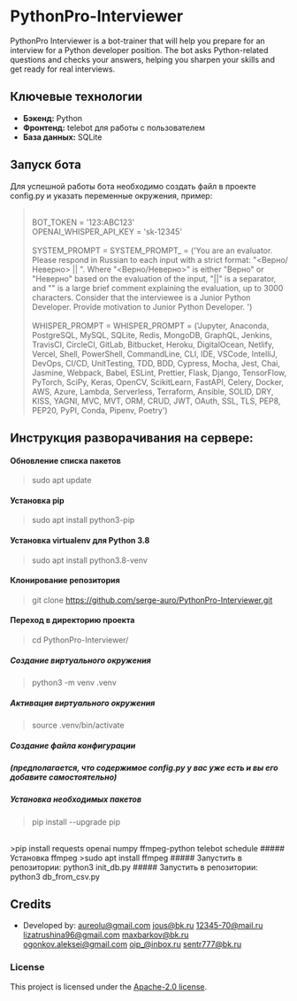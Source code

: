 # PythonPro-Interviewer
PythonPro Interviewer is a bot-trainer that will help you prepare for an interview for a Python developer position. The bot asks Python-related questions and checks your answers, helping you sharpen your skills and get ready for real interviews.

## Ключевые технологии
- **Бэкенд:** Python
- **Фронтенд:** telebot для работы с пользователем
- **База данных:** SQLite

## Запуск бота
Для успешной работы бота необходимо создать файл в проекте config.py и указать переменные окружения, пример:
></br>BOT_TOKEN = '123:ABC123'
></br>OPENAI_WHISPER_API_KEY = 'sk-12345'
></br>
></br>SYSTEM_PROMPT = SYSTEM_PROMPT_ = ('You are an evaluator. Please respond in Russian to each input with a strict format: "<Верно/Неверно> || <Comment>". Where "<Верно/Неверно>" is either "Верно" or "Неверно" based on the evaluation of the input, "||" is a separator, and "<Comment>" is a large brief comment explaining the evaluation, up to 3000 characters. Consider that the interviewee is a Junior Python Developer. Provide motivation to Junior Python Developer. ')
></br>
></br>WHISPER_PROMPT = WHISPER_PROMPT = ('Jupyter, Anaconda, PostgreSQL, MySQL, SQLite, Redis, MongoDB, GraphQL, Jenkins, TravisCI, CircleCI, GitLab, Bitbucket, Heroku, DigitalOcean, Netlify, Vercel, Shell, PowerShell, CommandLine, CLI, IDE, VSCode, IntelliJ, DevOps, CI/CD, UnitTesting, TDD, BDD, Cypress, Mocha, Jest, Chai, Jasmine, Webpack, Babel, ESLint, Prettier, Flask, Django, TensorFlow, PyTorch, SciPy, Keras, OpenCV, ScikitLearn, FastAPI, Celery, Docker, AWS, Azure, Lambda, Serverless, Terraform, Ansible, SOLID, DRY, KISS, YAGNI, MVC, MVT, ORM, CRUD, JWT, OAuth, SSL, TLS, PEP8, PEP20, PyPI, Conda, Pipenv, Poetry')


## Инструкция разворачивания на сервере:
#### Обновление списка пакетов
>sudo apt update
#### Установка pip
>sudo apt install python3-pip
#### Установка virtualenv для Python 3.8
>sudo apt install python3.8-venv
#### Клонирование репозитория
>git clone https://github.com/serge-auro/PythonPro-Interviewer.git
#### Переход в директорию проекта
>cd PythonPro-Interviewer/
##### Создание виртуального окружения
>python3 -m venv .venv
##### Активация виртуального окружения
>source .venv/bin/activate
##### Создание файла конфигурации
##### (предполагается, что содержимое config.py у вас уже есть и вы его добавите самостоятельно)
##### Установка необходимых пакетов
>pip install --upgrade pip
</br>
>pip install requests openai numpy ffmpeg-python telebot schedule
##### Установка ffmpeg
>sudo apt install ffmpeg
##### Запустить в репозитории: python3 init_db.py
##### Запустить в репозитории: python3 db_from_csv.py

## Credits
- Developed by:
aureolu@gmail.com
jous@bk.ru
12345-70@mail.ru
lizatrushina96@gmail.com
maxbarkov@bk.ru
ogonkov.aleksei@gmail.com
oip_@inbox.ru
sentr777@bk.ru

### License
This project is licensed under the [Apache-2.0 license](http://www.apache.org/licenses).